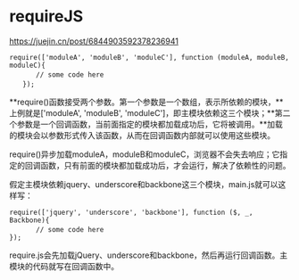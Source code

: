 # requireJS #



https://juejin.cn/post/6844903592378236941









```
require(['moduleA', 'moduleB', 'moduleC'], function (moduleA, moduleB, moduleC){
　　　　// some code here
　　});
```

**require()函数接受两个参数。第一个参数是一个数组，表示所依赖的模块，**上例就是['moduleA', 'moduleB', 'moduleC']，即主模块依赖这三个模块；**第二个参数是一个回调函数，当前面指定的模块都加载成功后，它将被调用。**加载的模块会以参数形式传入该函数，从而在回调函数内部就可以使用这些模块。


require()异步加载moduleA，moduleB和moduleC，浏览器不会失去响应；它指定的回调函数，只有前面的模块都加载成功后，才会运行，解决了依赖性的问题。

假定主模块依赖jquery、underscore和backbone这三个模块，main.js就可以这样写：

```
require(['jquery', 'underscore', 'backbone'], function ($, _, Backbone){
　　　　// some code here
});
```

require.js会先加载jQuery、underscore和backbone，然后再运行回调函数。主模块的代码就写在回调函数中。

